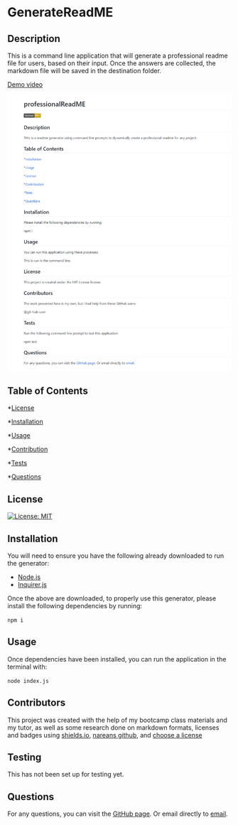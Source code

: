 # GenerateReadME

## Description

This is a command line application that will generate a professional readme file for users, based on their input. Once the answers are collected, the markdown file will be saved in the destination folder.

[Demo video](https://drive.google.com/file/d/1F5nKVIAQ5wTZPbYdis90Nugyp6QNgmEs/view)

![Demo generated readme](/Develop/utils/screenshotdemopage.png)

 ## Table of Contents

  *[License](#license)

  *[Installation](#installation)

  *[Usage](#usage)

  *[Contribution](#contribution)

  *[Tests](#tests)

  *[Questions](#questions)

## License

[![License: MIT](https://img.shields.io/badge/License-MIT-yellow?style=plastic.svg)](https://opensource.org/licenses/MIT)

## Installation

You will need to ensure you have the following already downloaded to run the generator:

* [Node.js](https://nodejs.org/)
* [Inquirer.js](https://www.npmjs.com/package/inquirer)

Once the above are downloaded, to properly use this generator, please install the following dependencies by running:

`
npm i
`

## Usage

Once dependencies have been installed, you can run the application in the terminal with:

`
node index.js
`
## Contributors

This project was created with the help of my bootcamp class materials and my tutor, as well as some research done on markdown formats, licenses and badges using [shields.io](https://shields.io/category/license), [nareans github](https://naereen.github.io/badges/), and [choose a license](https://choosealicense.com/)

## Testing

This has not been set up for testing yet.

## Questions

For any questions, you can visit the [GitHub page](https://github.com/deck-jessica).
  Or email directly to [email](mailto:deck.jessica@gmail.com).